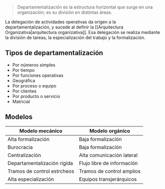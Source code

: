 > Departamentalización es la estructura horizontal que surge en una organización; es su división en distintas áreas.

La delegación de actividades operativas da origen a la departamentalización, y sucede al definir la [[Arquitectura Organizativa|arquitectura organizativa]]. Esa delegación se realiza mediante la división de tareas, la especialización del trabajo y la formalización.

## Tipos de departamentalización
- Por números simples
- Por tiempo
- Por funciones operativas
- Geográfica
- Por proceso o equipo
- Por clientes
- Por producto o servicio
- Matricial

## Modelos

| Modelo mecánico | Modelo orgánico |
| --------------- | ----------------|
| Alta formalización | Baja formalización |
| Burocracia | Baja formalización |
| Centralización | Alta comunicación lateral |
| Departamentalización rígida | Flujo libre de información |
| Tramos de control estrcheos | Tramos de control amplios |
| Alta especialización | Equipos transjerárquicos |

